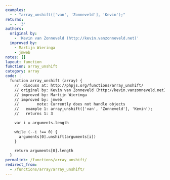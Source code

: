 ```yaml
---
examples:
  - - "array_unshift(['van', 'Zonneveld'], 'Kevin');"
returns:
  - - '3'
authors:
  original by:
    - 'Kevin van Zonneveld (http://kevin.vanzonneveld.net)'
  improved by:
    - Martijn Wieringa
    - jmweb
notes: []
layout: function
function: array_unshift
category: array
code: |
  function array_unshift (array) {
    //  discuss at: http://phpjs.org/functions/array_unshift/
    // original by: Kevin van Zonneveld (http://kevin.vanzonneveld.net)
    // improved by: Martijn Wieringa
    // improved by: jmweb
    //        note: Currently does not handle objects
    //   example 1: array_unshift(['van', 'Zonneveld'], 'Kevin');
    //   returns 1: 3

    var i = arguments.length

    while (--i !== 0) {
      arguments[0].unshift(arguments[i])
    }

    return arguments[0].length
  }
permalink: /functions/array_unshift/
redirect_from:
  - /functions/array/array_unshift/
---
```


<!-- WARNING! This file is auto generated by `npm run web:inject`, do not edit by hand -->
